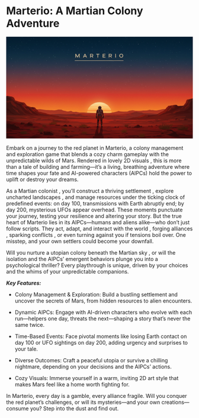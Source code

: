 # Marterio: A Martian Colony Adventure   
<div align="center">
  <img src="./assets/images/marterio_wallpaper.jpg" alt="Marterio's Wallpaper" width="1408">
</div>

Embark on a journey to the red planet in Marterio, a colony management and exploration game that blends a cozy charm gameplay with the unpredictable wilds of Mars. 
Rendered in lovely 2D visuals , this is more than a tale of building and farming—it’s a living, breathing adventure where time shapes your fate and AI-powered characters (AIPCs) hold the power to uplift or destroy your dreams.  


As a Martian colonist , you’ll construct a thriving settlement , explore uncharted landscapes , and manage resources under the ticking clock of predefined events: on day 100, transmissions with Earth  abruptly end; by day 200, mysterious UFOs  appear overhead. These moments punctuate your journey, testing your resilience and altering your story. But the true heart of Marterio lies in its AIPCs—humans and aliens  alike—who don’t just follow scripts. They act, adapt, and interact with the world , forging alliances , sparking conflicts , or even turning against you if tensions boil over. One misstep, and your own settlers could become your downfall. 

Will you nurture a utopian colony beneath the Martian sky , or will the isolation and the AIPCs’ emergent behaviors plunge you into a psychological thriller? Every playthrough is unique, driven by your choices and the whims of your unpredictable companions.  


***Key Features:***
- Colony Management & Exploration: Build a bustling settlement and uncover the secrets of Mars, from hidden resources to alien encounters.  

- Dynamic AIPCs: Engage with AI-driven characters who evolve with each run—helpers one day, threats the next—shaping a story that’s never the same twice.  

- Time-Based Events: Face pivotal moments like losing Earth contact on day 100 or UFO sightings on day 200, adding urgency and surprises to your tale.  

- Diverse Outcomes: Craft a peaceful utopia or survive a chilling nightmare, depending on your decisions and the AIPCs’ actions.  

- Cozy Visuals: Immerse yourself in a warm, inviting 2D art style that makes Mars feel like a home worth fighting for.

In Marterio, every day is a gamble, every alliance fragile. Will you conquer the red planet’s challenges, or will its mysteries—and your own creations—consume you? Step into the dust and find out.  

